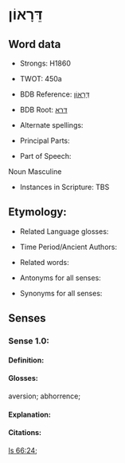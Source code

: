 # דֵּרָאוֹן

<!-- Status: S2="NeedsEdits" -->
<!-- Lexica used for edits:   -->

## Word data

* Strongs: H1860

* TWOT: 450a

* BDB Reference: [דֵּרָאוֹן](rc://en/bdb/dict/d.cf.ab)

* BDB Root: [דרא](rc://en/bdb/dict/d.cf.aa)

* Alternate spellings:

* Principal Parts:

* Part of Speech:

Noun Masculine

* Instances in Scripture: TBS

## Etymology:

* Related Language glosses:

* Time Period/Ancient Authors:

* Related words:

* Antonyms for all senses:

* Synonyms for all senses:

## Senses

### Sense 1.0:

#### Definition:

#### Glosses:

aversion; abhorrence; 

#### Explanation:

#### Citations:

[Is 66:24](rc://he/uhb/book/isa/66/24); 

